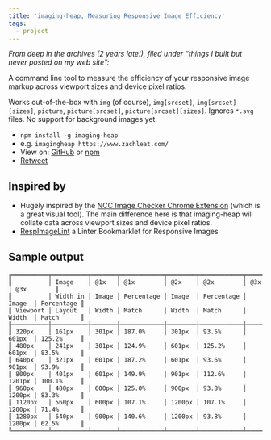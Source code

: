 ```yaml
---
title: 'imaging-heap, Measuring Responsive Image Efficiency'
tags:
  - project
---
```

_From deep in the archives (2 years late!), filed under “things I built but never posted on my web site”:_

A command line tool to measure the efficiency of your responsive image markup across viewport sizes and device pixel ratios.

Works out-of-the-box with `img` (of course), `img[srcset]`, `img[srcset][sizes]`, `picture`, `picture[srcset]`, `picture[srcset][sizes]`. Ignores `*.svg` files. No support for background images yet.

* `npm install -g imaging-heap`
* e.g. `imagingheap https://www.zachleat.com/`
* View on: [GitHub](https://github.com/filamentgroup/imaging-heap) or [npm](https://www.npmjs.com/package/imaging-heap) 
* [Retweet](https://twitter.com/zachleat/status/976535994781650944)


## Inspired by

* Hugely inspired by the [NCC Image Checker Chrome Extension](https://github.com/nccgroup/image-checker) (which is a great visual tool). The main difference here is that imaging-heap will collate data across viewport sizes and device pixel ratios.
* [RespImageLint](https://ausi.github.io/respimagelint/) a Linter Bookmarklet for Responsive Images

## Sample output

```
╔══════════╤══════════╤═══════╤════════════╤════════╤════════════╤════════╤════════════╗
║          │ Image    │ @1x   │ @1x        │ @2x    │ @2x        │ @3x    │ @3x        ║
║          │ Width in │ Image │ Percentage │ Image  │ Percentage │ Image  │ Percentage ║
║ Viewport │ Layout   │ Width │ Match      │ Width  │ Match      │ Width  │ Match      ║
╟──────────┼──────────┼───────┼────────────┼────────┼────────────┼────────┼────────────╢
║ 320px    │ 161px    │ 301px │ 187.0%     │ 301px  │ 93.5%      │ 601px  │ 125.2%     ║
║ 480px    │ 241px    │ 301px │ 124.9%     │ 601px  │ 125.2%     │ 601px  │ 83.5%      ║
║ 640px    │ 321px    │ 601px │ 187.2%     │ 601px  │ 93.6%      │ 901px  │ 93.9%      ║
║ 800px    │ 401px    │ 601px │ 149.9%     │ 901px  │ 112.6%     │ 1201px │ 100.1%     ║
║ 960px    │ 480px    │ 600px │ 125.0%     │ 900px  │ 93.8%      │ 1200px │ 83.3%      ║
║ 1120px   │ 560px    │ 600px │ 107.1%     │ 1200px │ 107.1%     │ 1200px │ 71.4%      ║
║ 1280px   │ 640px    │ 900px │ 140.6%     │ 1200px │ 93.8%      │ 1200px │ 62.5%      ║
╚══════════╧══════════╧═══════╧════════════╧════════╧════════════╧════════╧════════════╝
```
